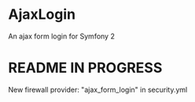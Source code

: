 AjaxLogin
=========
An ajax form login for Symfony 2


README IN PROGRESS
=========



New firewall provider: "ajax_form_login" in security.yml
